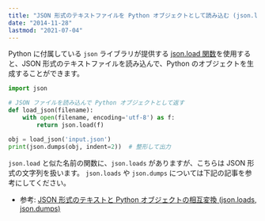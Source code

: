 ```yaml
---
title: "JSON 形式のテキストファイルを Python オブジェクトとして読み込む (json.load)"
date: "2014-11-28"
lastmod: "2021-07-04"
---
```


Python に付属している `json` ライブラリが提供する [json.load 関数](https://docs.python.org/ja/3/library/json.html#json.load)を使用すると、JSON 形式のテキストファイルを読み込んで、Python のオブジェクトを生成することができます。

```python
import json

# JSON ファイルを読み込んで Python オブジェクトとして返す
def load_json(filename):
    with open(filename, encoding='utf-8') as f:
        return json.load(f)

obj = load_json('input.json')
print(json.dumps(obj, indent=2))  # 整形して出力
```

`json.load` と似た名前の関数に、`json.loads` がありますが、こちらは JSON 形式の文字列を扱います。
`json.loads` や `json.dumps` については下記の記事を参考にしてください。

- 参考: [JSON 形式のテキストと Python オブジェクトの相互変換 (json.loads, json.dumps)](../numstr/json-to-python.html)

